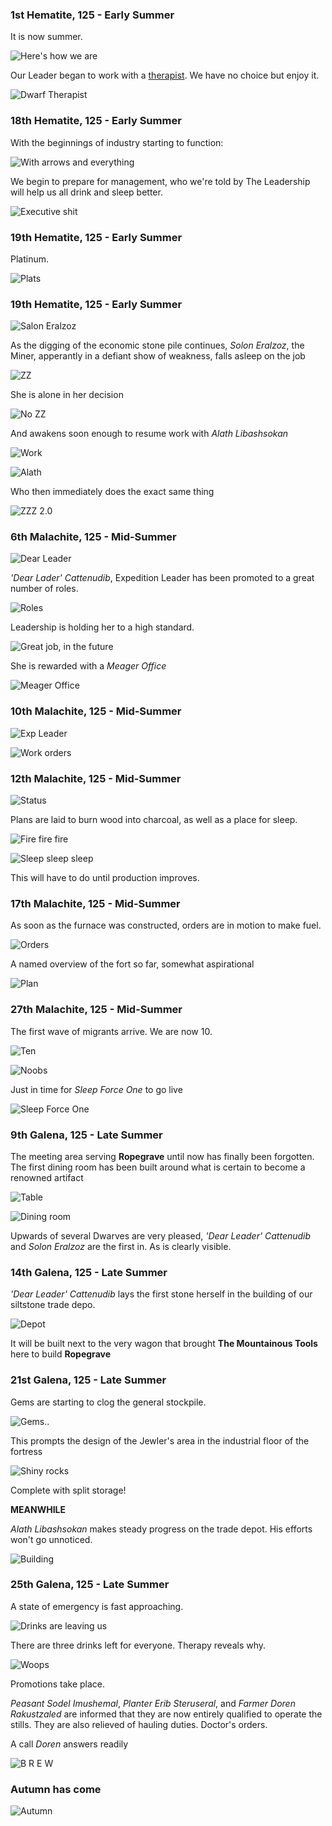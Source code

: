 ### 1st Hematite, 125 - Early Summer

It is now summer.

![Here's how we are](http://f.cl.ly/items/0R2r1S1P1k320c1i453e/Image%202014-07-29%20at%203.01.42%20AM.png)

Our Leader began to work with a [therapist](http://www.bay12forums.com/smf/index.php?topic=128960.msg5519025#msg5519025).
We have no choice but enjoy it.

![Dwarf Therapist](http://pixxx.wtf.cat/image/401E471Q0s2m/Image%202014-07-29%20at%203.04.06%20AM.png)

### 18th Hematite, 125 - Early Summer

With the beginnings of industry starting to function:

![With arrows and everything](http://pixxx.wtf.cat/image/0Z0m3Z2Z302S/2014-07-29%20at%203.28%20AM.png)

We begin to prepare for management, who we're told by The Leadership will help us all drink and sleep better.

![Executive shit](http://pixxx.wtf.cat/image/0R0E2Q2m3J46/download/Image%202014-07-29%20at%203.26.55%20AM.png)

### 19th Hematite, 125 - Early Summer

Platinum.

![Plats](http://pixxx.wtf.cat/image/1k0B0o12230i/Image%202014-07-29%20at%203.34.12%20AM.png)

### 19th Hematite, 125 - Early Summer

![Salon Eralzoz](http://pixxx.wtf.cat/image/1X1c46470M3W/Image%202014-07-29%20at%203.44.01%20AM.png)

As the digging of the economic stone pile continues, *Solon Eralzoz*, the Miner, apperantly in a defiant show of weakness,
falls asleep on the job

![ZZ](http://pixxx.wtf.cat/image/021n3e0j2E25/Image%202014-07-29%20at%203.40.15%20AM.png)

She is alone in her decision

![No ZZ](http://pixxx.wtf.cat/image/3b1p0A3B2X17/Image%202014-07-29%20at%203.42.53%20AM.png)

And awakens soon enough to resume work with *Alath Libashsokan*

![Work](http://pixxx.wtf.cat/image/3f2y1V332F1s/Image%202014-07-29%20at%203.45.14%20AM.png)

![Alath](http://pixxx.wtf.cat/image/3m293y0m1C34/Image%202014-07-29%20at%203.46.51%20AM.png)

Who then immediately does the exact same thing

![ZZZ 2.0](http://pixxx.wtf.cat/image/1a3y1L0g3k3o/Image%202014-07-29%20at%203.47.35%20AM.png)

### 6th Malachite, 125 - Mid-Summer

![Dear Leader](http://pixxx.wtf.cat/image/3z3m1f1K2I38/Image%202014-07-29%20at%203.55.13%20AM.png)

*'Dear Lader' Cattenudib*, Expedition Leader has been promoted to a great number of roles.

![Roles](http://f.cl.ly/items/280c010j0i3p2I330I20/Image%202014-07-29%20at%203.52.56%20AM.png)

Leadership is holding her to a high standard.

![Great job, in the future](http://f.cl.ly/items/3z2T1L3n0Z0S0Z1n3B3r/Image%202014-07-29%20at%203.53.13%20AM.png)

She is rewarded with a *Meager Office*

![Meager Office](http://pixxx.wtf.cat/image/3y0P1c002X0g/Image%202014-07-29%20at%203.52.18%20AM.png)

### 10th Malachite, 125 - Mid-Summer

![Exp Leader](http://pixxx.wtf.cat/image/171B2x2y3u0T/Image%202014-07-29%20at%204.02.19%20AM.png)

![Work orders](http://pixxx.wtf.cat/image/1l3P2B3d1C27/Image%202014-07-29%20at%204.04.28%20AM.png)

### 12th Malachite, 125 - Mid-Summer

![Status](http://pixxx.wtf.cat/image/1L2a2G1w0m0L/Image%202014-07-29%20at%204.05.32%20AM.png)

Plans are laid to burn wood into charcoal, as well as a place for sleep.

![Fire fire fire](http://pixxx.wtf.cat/image/0P2A2H0U1s0X/Image%202014-07-30%20at%203.08.53%20AM.png)

![Sleep sleep sleep](http://pixxx.wtf.cat/image/3f301O2q3N0v/Image%202014-07-30%20at%203.10.06%20AM.png)

This will have to do until production improves.

### 17th Malachite, 125 - Mid-Summer

As soon as the furnace was constructed, orders are in motion to make fuel.

![Orders](http://pixxx.wtf.cat/image/2g1f3S1n2A2D/Image%202014-07-30%20at%203.13.43%20AM.png)

A named overview of the fort so far, somewhat aspirational

![Plan](http://pixxx.wtf.cat/image/0H2m3i0h2T40/Image%202014-07-30%20at%203.17.44%20AM.png)

### 27th Malachite, 125 - Mid-Summer

The first wave of migrants arrive. We are now 10.

![Ten](http://pixxx.wtf.cat/image/1h0H0y0f0m1k/Image%202014-07-30%20at%203.21.45%20AM.png)

![Noobs](http://pixxx.wtf.cat/image/2N1b0w1t0U41/Image%202014-07-30%20at%203.25.51%20AM.png)

Just in time for *Sleep Force One* to go live

![Sleep Force One](http://pixxx.wtf.cat/image/3X1F3g33403t/Image%202014-07-30%20at%203.23.01%20AM.png)

### 9th Galena, 125 - Late Summer

The meeting area serving **Ropegrave** until now has finally been forgotten. The first dining room
has been built around what is certain to become a renowned artifact

![Table](http://pixxx.wtf.cat/image/2F410a2x2c1D/Image%202014-07-30%20at%203.33.48%20AM.png)

![Dining room](http://pixxx.wtf.cat/image/3d2P2N0t0G2e/Image%202014-07-30%20at%203.32.04%20AM.png)

Upwards of several Dwarves are very pleased, *'Dear Leader' Cattenudib* and *Solon Eralzoz* are the first
in. As is clearly visible.

### 14th Galena, 125 - Late Summer

*'Dear Leader' Cattenudib* lays the first stone herself in the building of our siltstone trade depo.

![Depot](http://pixxx.wtf.cat/image/312q23091818/Image%202014-07-30%20at%203.39.42%20AM.png)

It will be built next to the very wagon that brought **The Mountainous Tools** here to build **Ropegrave**

### 21st Galena, 125 - Late Summer

Gems are starting to clog the general stockpile.

![Gems..](http://pixxx.wtf.cat/image/1l150d181B3s/Image%202014-07-30%20at%203.45.52%20AM.png)

This prompts the design of the Jewler's area in the industrial floor of the fortress

![Shiny rocks](http://pixxx.wtf.cat/image/1n2T2P1m3y1d/Image%202014-07-30%20at%203.46.43%20AM.png)

Complete with split storage!

**MEANWHILE**

*Alath Libashsokan* makes steady progress on the trade depot. His efforts won't go unnoticed.

![Building](http://pixxx.wtf.cat/image/1M3a3L401B42/Image%202014-07-30%20at%203.48.44%20AM.png)


### 25th Galena, 125 - Late Summer

A state of emergency is fast approaching.

![Drinks are leaving us](http://pixxx.wtf.cat/image/0L2o3l011t1z/Image%202014-07-30%20at%203.52.28%20AM.png)

There are three drinks left for everyone. Therapy reveals why.

![Woops](http://pixxx.wtf.cat/image/2h3C1O3A3R3s/Image%202014-07-30%20at%203.53.37%20AM.png)

Promotions take place.

*Peasant Sodel Imushemal*, *Planter Erib Steruseral*, and *Farmer Doren Rakustzaled* are informed that they are now
entirely qualified to operate the stills. They are also relieved of hauling duties. Doctor's orders.

A call *Doren* answers readily

![B R E W](http://pixxx.wtf.cat/image/2P2H3v1Z0w3z/Image%202014-07-30%20at%203.59.32%20AM.png)

### Autumn has come

![Autumn](http://pixxx.wtf.cat/image/1c1D0P221z41/Image%202014-07-30%20at%204.01.20%20AM.png)
